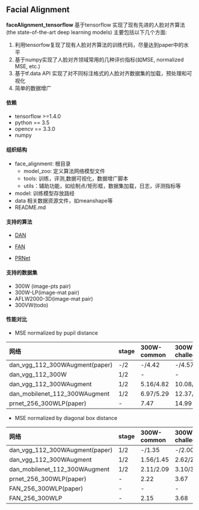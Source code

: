 ## Facial Alignment
__faceAlignment_tensorflow__ 基于tensorflow 实现了现有先进的人脸对齐算法(the state-of-the-art deep learning models)
主要包括以下几个方面:
1. 利用tensorfow复现了现有人脸对齐算法的训练代码，尽量达到paper中的水平
2. 基于numpy实现了人脸对齐领域常用的几种评价指标(如MSE, normalized MSE, etc.)
3. 基于tf.data API 实现了对不同标注格式的人脸对齐数据集的加载，预处理和可视化
4. 简单的数据增广

#### 依赖
* tensorflow >=1.4.0
* python == 3.5
* opencv == 3.3.0
* numpy

#### 组织结构
* face_alignment: 根目录
    * model_zoo: 定义算法网络模型文件
    * tools: 训练，评测,数据可视化，数据增广脚本
    * utils：辅助功能，如绘制点/矩形框，数据集加载，日志，评测指标等
* model: 训练模型存放路经
* data 相关数据资源文件，如meanshape等
* README.md

#### 支持的算法
* [DAN](https://arxiv.org/pdf/1706.01789.pdf)

* [FAN](https://www.adrianbulat.com/)

* [PRNet](https://arxiv.org/pdf/1803.07835.pdf)


#### 支持的数据集
* 300W (image-pts pair)
* 300W-LP(image-mat pair)
* AFLW2000-3D(image-mat pair)
* 300VW(todo)
#### 性能对比

* MSE normalized by pupil distance

|网络|stage|300W-common| 300W-challege |AFLWW2000 |speed(ms/face)
|:---|:---|:---|:---|:---|:---
dan_vgg_112_300WAugment(paper)| -/2 | -/4.42 | -/4.57 |  - | -
dan_vgg_112_300W| 1/2 | -| - | - | - | -
dan_vgg_112_300WAugment| 1/2 | 5.16/4.82 | 10.08/9.64 |  22.67/23.68 | 3-5
dan_mobilenet_112_300WAugment| 1/2 | 6.97/5.29| 12.37/9.65 | 24.19/24.35
prnet_256_300WLP(paper)| - | 7.47| 14.99 | 6.30 | 10 | 75


* MSE normalized by diagonal box distance

|网络|stage|300W-common| 300W-challege |AFLWW2000 |speed(ms/face)
|:---|:---|:---|:---|:---|:---
dan_vgg_112_300WAugment(paper)| 1/2 | -/1.35 | -/2.00 |  - | -
dan_vgg_112_300WAugment| 1/2 | 1.56/1.45 | 2.62/2.48 |  4.49/4.37 | 5/20
dan_mobilenet_112_300WAugment| 1/2 | 2.11/2.09| 3.10/3.19 | 4.91/4.90
prnet_256_300WLP(paper)| - |2.22 |  3.67 | 2.3 | 10
FAN_256_300WLP(paper)| - |- |  - | 3.38 | 10
FAN_256_300WLP| - |2.15 |  3.68 | 2.57 | 25